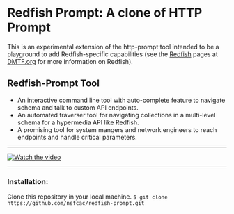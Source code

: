 Redfish Prompt: A clone of HTTP Prompt
======================================

This is an experimental extension of the http-prompt tool intended to be a playground to add Redfish-specific capabilities (see the [Redfish](https://www.dmtf.org/standards/redfish) pages at [DMTF.org](https://www.dmtf.org/) for more information on Redfish).

## Redfish-Prompt Tool

+ An interactive command line tool with auto-complete feature to navigate schema and talk to custom API endpoints.  
+ An automated traverser tool for navigating collections in a multi-level schema for a hypermedia API like Redfish.  
+ A promising tool for system mangers and network engineers to reach endpoints and handle critical parameters. 

---

[![Watch the video](https://imgur.com/t4ceGNK.png)](https://www.youtube.com/watch?v=HzfN9qrMNDI)

---

### Installation:
Clone this repository in your local machine.
`$ git clone https://github.com/nsfcac/redfish-prompt.git`
